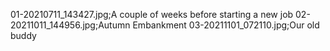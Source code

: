 01-20210711_143427.jpg;A couple of weeks before starting a new job
02-20211011_144956.jpg;Autumn Embankment
03-20211101_072110.jpg;Our old buddy
